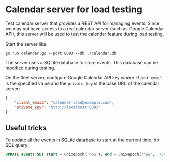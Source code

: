 # Calendar server for load testing

Test calendar server that provides a REST API for managing events.
Since we may not have access to a real calendar server (such as Google Calendar API), this server will be used to test the calendar feature during load testing.

Start the server like:
```shell
go run calendar.go --port 8083 --db ./calendar.db
```

The server uses a SQLite database to store events. This database can be modified during testing.

On the fleet server, configure Google Calendar API key where `client_email` is the specified value and the `private_key` is the base URL of the calendar server:
```json
{
    "client_email": "calendar-load@example.com",
    "private_key": "http://localhost:8083"
}
```

## Useful tricks

To update all the events in SQLite database to start at the current time, do SQL query:
```sql
UPDATE events SET start = unixepoch('now'), end = unixepoch('now', '+30 minutes');
```

